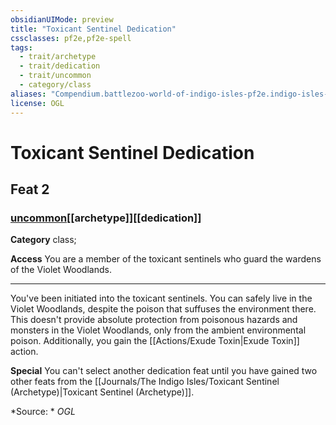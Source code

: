 ```yaml
---
obsidianUIMode: preview
title: "Toxicant Sentinel Dedication"
cssclasses: pf2e,pf2e-spell
tags:
  - trait/archetype
  - trait/dedication
  - trait/uncommon
  - category/class
aliases: "Compendium.battlezoo-world-of-indigo-isles-pf2e.indigo-isles-feats.Item.TSvE6Q89LRPLCG9l"
license: OGL
---
```

# Toxicant Sentinel Dedication
## Feat 2
### [uncommon](uncommon "Uncommon Rarity Trait")[[archetype]][[dedication]]

**Category** class; 




**Access** You are a member of the toxicant sentinels who guard the wardens of the Violet Woodlands.

* * *

You've been initiated into the toxicant sentinels. You can safely live in the Violet Woodlands, despite the poison that suffuses the environment there. This doesn't provide absolute protection from poisonous hazards and monsters in the Violet Woodlands, only from the ambient environmental poison. Additionally, you gain the [[Actions/Exude Toxin|Exude Toxin]] action.

**Special** You can't select another dedication feat until you have gained two other feats from the [[Journals/The Indigo Isles/Toxicant Sentinel (Archetype)|Toxicant Sentinel (Archetype)]].

*Source: *
*OGL*